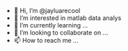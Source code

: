 - 👋 Hi, I’m @jayluarecool
- 👀 I’m interested in matlab data analys
- 🌱 I’m currently learning ...
- 💞️ I’m looking to collaborate on ...
- 📫 How to reach me ...

<!---
jayluarecool/jayluarecool is a ✨ special ✨ repository because its `README.md` (this file) appears on your GitHub profile.
You can click the Preview link to take a look at your changes.
--->

